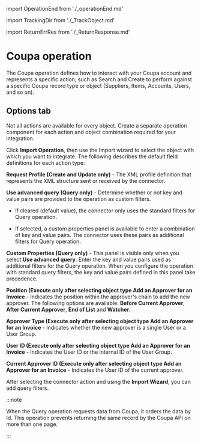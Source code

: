 import OperationEnd from './_operationEnd.md'

import TrackingDir from './_TrackObject.md'

import ReturnErrRes from './_ReturnResponse.md'

# Coupa operation

<head>
  <meta name="guidename" content="Integration"/>
  <meta name="context" content="GUID-0601d274-5fa6-429b-beb8-6c59b5259a0b"/>
</head>


The Coupa operation defines how to interact with your Coupa account and represents a specific action, such as Search and Create to perform against a specific Coupa record type or object \(Suppliers, Items, Accounts, Users, and so on\).

## **Options** tab 

Not all actions are available for every object. Create a separate operation component for each action and object combination required for your integration.

Click **Import Operation**, then use the Import wizard to select the object with which you want to integrate. The following describes the default field definitions for each action type:




<TrackingDir />

**Request Profile \(Create and Update only\)** - 
The XML profile definition that represents the XML structure sent or received by the connector.

<ReturnErrRes />

**Use advanced query \(Query only\)** - 
 Determine whether or not key and value pairs are provided to the operation as custom filters.

 -   If cleared \(default value\), the connector only uses the standard filters for Query operation.

 -   If selected, a custom properties panel is available to enter a combination of key and value pairs. The connector uses these pairs as additional filters for Query operation.


**Custom Properties \(Query only\)** - 
This panel is visible only when you select **Use advanced query**. Enter the key and value pairs used as additional filters for the Query operation. When you configure the operation with standard query filters, the key and value pairs defined in this panel take precedence.

**Position \(Execute only after selecting object type Add an Approver for an Invoice** - 
 Indicates the position within the approver's chain to add the new approver. The following options are available: **Before Current Approver**, **After Current Approver**, **End of List** and **Watcher**.

**Approver Type \(Execute only after selecting object type Add an Approver for an Invoice** - 
Indicates whether the new approver is a single User or a User Group.

**User ID \(Execute only after selecting object type Add an Approver for an Invoice** - 
Indicates the User ID or the internal ID of the User Group.

**Current Approver ID \(Execute only after selecting object type Add an Approver for an Invoice** - 
 Indicates the User ID of the current approver.

After selecting the connector action and using the **Import Wizard**, you can add query filters.

:::note 

When the Query operation requests data from Coupa, it orders the data by Id. This operation prevents returning the same record by the Coupa API on more than one page.

:::

<OperationEnd />